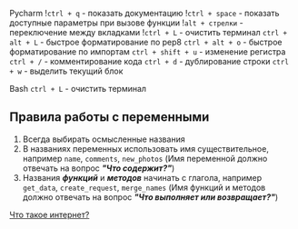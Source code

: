 Pycharm
!`ctrl + q` - показать документацию
!`ctrl + space` - показать доступные параметры при вызове функции
!`alt + стрелки` - переключение между вкладками
!`ctrl + L` - очистить терминал
`ctrl + alt + L` - быстрое форматирование по pep8
`ctrl + alt + o` - быстрое форматирование по импортам
`ctrl + shift + u` - изменение регистра
`ctrl + /` - комментирование кода
`ctrl + d` - дублирование строки
`ctrl + w` - выделить текущий блок

Bash
`ctrl + L` - очистить терминал

## Правила работы с переменными

1. Всегда выбирать осмысленные названия
2. В названиях переменных использовать имя существительное, например `name`, `comments`, `new_photos` (Имя переменной должно отвечать на вопрос ***"Что содержит?"***)
3. Названия ***функций*** и ***методов*** начинать с глагола, например `get_data`, `create_request`, `merge_names` (Имя функций и методов должно отвечать на вопрос ***"Что выполняет или возвращает?"***)


[Что такое интернет?](https://roadmap.sh/guides/what-is-internet)